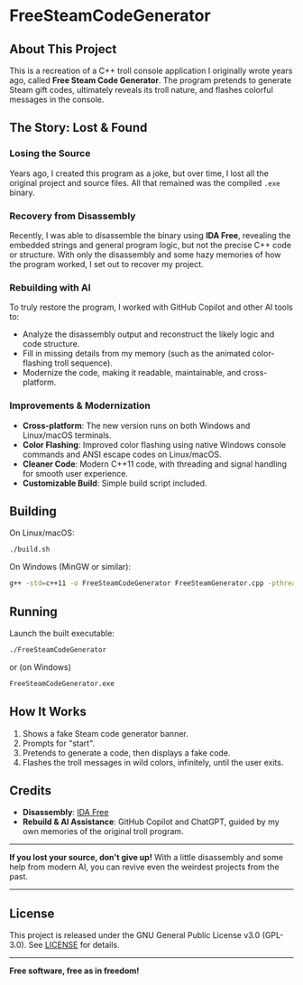# FreeSteamCodeGenerator

## About This Project

This is a recreation of a C++ troll console application I originally wrote years ago, called **Free Steam Code Generator**. The program pretends to generate Steam gift codes, ultimately reveals its troll nature, and flashes colorful messages in the console.

## The Story: Lost & Found

### Losing the Source

Years ago, I created this program as a joke, but over time, I lost all the original project and source files. All that remained was the compiled `.exe` binary.

### Recovery from Disassembly

Recently, I was able to disassemble the binary using **IDA Free**, revealing the embedded strings and general program logic, but not the precise C++ code or structure. With only the disassembly and some hazy memories of how the program worked, I set out to recover my project.

### Rebuilding with AI

To truly restore the program, I worked with GitHub Copilot and other AI tools to:

- Analyze the disassembly output and reconstruct the likely logic and code structure.
- Fill in missing details from my memory (such as the animated color-flashing troll sequence).
- Modernize the code, making it readable, maintainable, and cross-platform.

### Improvements & Modernization

- **Cross-platform**: The new version runs on both Windows and Linux/macOS terminals.
- **Color Flashing**: Improved color flashing using native Windows console commands and ANSI escape codes on Linux/macOS.
- **Cleaner Code**: Modern C++11 code, with threading and signal handling for smooth user experience.
- **Customizable Build**: Simple build script included.

## Building

On Linux/macOS:

```sh
./build.sh
```

On Windows (MinGW or similar):

```sh
g++ -std=c++11 -o FreeSteamCodeGenerator FreeSteamGenerator.cpp -pthread
```

## Running

Launch the built executable:

```sh
./FreeSteamCodeGenerator
```
or (on Windows)
```sh
FreeSteamCodeGenerator.exe
```

## How It Works

1. Shows a fake Steam code generator banner.
2. Prompts for "start".
3. Pretends to generate a code, then displays a fake code.
4. Flashes the troll messages in wild colors, infinitely, until the user exits.

## Credits

- **Disassembly**: [IDA Free](https://hex-rays.com/ida-free/)
- **Rebuild & AI Assistance**: GitHub Copilot and ChatGPT, guided by my own memories of the original troll program.

---

**If you lost your source, don't give up!** With a little disassembly and some help from modern AI, you can revive even the weirdest projects from the past.

---

## License

This project is released under the GNU General Public License v3.0 (GPL-3.0). See [LICENSE](LICENSE) for details.

---

**Free software, free as in freedom!**
